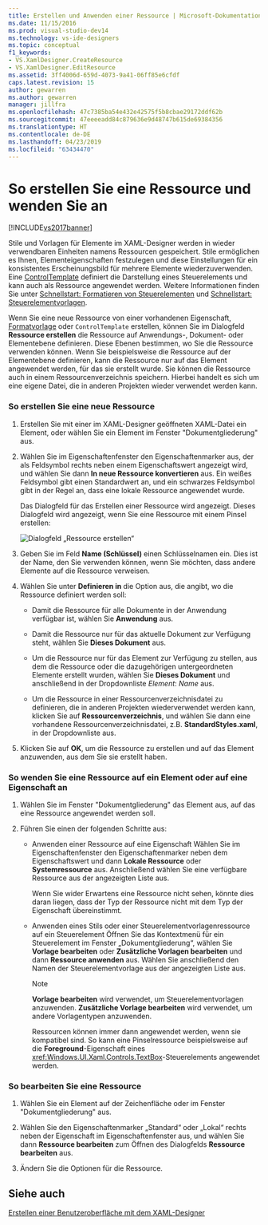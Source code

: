 ```yaml
---
title: Erstellen und Anwenden einer Ressource | Microsoft-Dokumentation
ms.date: 11/15/2016
ms.prod: visual-studio-dev14
ms.technology: vs-ide-designers
ms.topic: conceptual
f1_keywords:
- VS.XamlDesigner.CreateResource
- VS.XamlDesigner.EditResource
ms.assetid: 3ff4006d-659d-4073-9a41-06ff85e6cfdf
caps.latest.revision: 15
author: gewarren
ms.author: gewarren
manager: jillfra
ms.openlocfilehash: 47c7385ba54e432e42575f5b8cbae29172ddf62b
ms.sourcegitcommit: 47eeeeadd84c879636e9d48747b615de69384356
ms.translationtype: HT
ms.contentlocale: de-DE
ms.lasthandoff: 04/23/2019
ms.locfileid: "63434470"
---
```

# <a name="how-to-create-and-apply-a-resource"></a>So erstellen Sie eine Ressource und wenden Sie an
[!INCLUDE[vs2017banner](../includes/vs2017banner.md)]

Stile und Vorlagen für Elemente im XAML-Designer werden in wieder verwendbaren Einheiten namens Ressourcen gespeichert. Stile ermöglichen es Ihnen, Elementeigenschaften festzulegen und diese Einstellungen für ein konsistentes Erscheinungsbild für mehrere Elemente wiederzuverwenden. Eine [ControlTemplate](http://msdn.microsoft.com/library/windows/apps/windows.ui.xaml.controls.controltemplate.aspx) definiert die Darstellung eines Steuerelements und kann auch als Ressource angewendet werden. Weitere Informationen finden Sie unter [Schnellstart: Formatieren von Steuerelementen](http://go.microsoft.com/fwlink/?LinkID=248239) und [Schnellstart: Steuerelementvorlagen](http://go.microsoft.com/fwlink/?LinkID=247982).  
  
 Wenn Sie eine neue Ressource von einer vorhandenen Eigenschaft, [Formatvorlage](http://msdn.microsoft.com/library/windows/apps/windows.ui.xaml.style.aspx) oder `ControlTemplate` erstellen, können Sie im Dialogfeld **Ressource erstellen** die Ressource auf Anwendungs-, Dokument- oder Elementebene definieren. Diese Ebenen bestimmen, wo Sie die Ressource verwenden können. Wenn Sie beispielsweise die Ressource auf der Elementebene definieren, kann die Ressource nur auf das Element angewendet werden, für das sie erstellt wurde. Sie können die Ressource auch in einem Ressourcenverzeichnis speichern. Hierbei handelt es sich um eine eigene Datei, die in anderen Projekten wieder verwendet werden kann.  
  
### <a name="to-create-a-new-resource"></a>So erstellen Sie eine neue Ressource  
  
1. Erstellen Sie mit einer im XAML-Designer geöffneten XAML-Datei ein Element, oder wählen Sie ein Element im Fenster "Dokumentgliederung" aus.  
  
2. Wählen Sie im Eigenschaftenfenster den Eigenschaftenmarker aus, der als Feldsymbol rechts neben einem Eigenschaftswert angezeigt wird, und wählen Sie dann **In neue Ressource konvertieren** aus. Ein weißes Feldsymbol gibt einen Standardwert an, und ein schwarzes Feldsymbol gibt in der Regel an, dass eine lokale Ressource angewendet wurde.  
  
     Das Dialogfeld für das Erstellen einer Ressource wird angezeigt. Dieses Dialogfeld wird angezeigt, wenn Sie eine Ressource mit einem Pinsel erstellen:  
  
     ![Dialogfeld „Ressource erstellen“](../designers/media/xaml-create-resource.png "xaml_create_resource")  
  
3. Geben Sie im Feld **Name (Schlüssel)** einen Schlüsselnamen ein. Dies ist der Name, den Sie verwenden können, wenn Sie möchten, dass andere Elemente auf die Ressource verweisen.  
  
4. Wählen Sie unter **Definieren in** die Option aus, die angibt, wo die Ressource definiert werden soll:  
  
    - Damit die Ressource für alle Dokumente in der Anwendung verfügbar ist, wählen Sie **Anwendung** aus.  
  
    - Damit die Ressource nur für das aktuelle Dokument zur Verfügung steht, wählen Sie **Dieses Dokument** aus.  
  
    - Um die Ressource nur für das Element zur Verfügung zu stellen, aus dem die Ressource oder die dazugehörigen untergeordneten Elemente erstellt wurden, wählen Sie **Dieses Dokument** und anschließend in der Dropdownliste *Element*: *Name* aus.  
  
    - Um die Ressource in einer Ressourcenverzeichnisdatei zu definieren, die in anderen Projekten wiederverwendet werden kann, klicken Sie auf **Ressourcenverzeichnis**, und wählen Sie dann eine vorhandene Ressourcenverzeichnisdatei, z.B. **StandardStyles.xaml**, in der Dropdownliste aus.  
  
5. Klicken Sie auf **OK**, um die Ressource zu erstellen und auf das Element anzuwenden, aus dem Sie sie erstellt haben.  
  
### <a name="to-apply-a-resource-to-an-element-or-property"></a>So wenden Sie eine Ressource auf ein Element oder auf eine Eigenschaft an  
  
1. Wählen Sie im Fenster "Dokumentgliederung" das Element aus, auf das eine Ressource angewendet werden soll.  
  
2. Führen Sie einen der folgenden Schritte aus:  
  
   - Anwenden einer Ressource auf eine Eigenschaft Wählen Sie im Eigenschaftenfenster den Eigenschaftenmarker neben dem Eigenschaftswert und dann **Lokale Ressource** oder **Systemressource** aus. Anschließend wählen Sie eine verfügbare Ressource aus der angezeigten Liste aus.  
  
      Wenn Sie wider Erwartens eine Ressource nicht sehen, könnte dies daran liegen, dass der Typ der Ressource nicht mit dem Typ der Eigenschaft übereinstimmt.  
  
   - Anwenden eines Stils oder einer Steuerelementvorlagenressource auf ein Steuerelement Öffnen Sie das Kontextmenü für ein Steuerelement im Fenster „Dokumentgliederung“, wählen Sie **Vorlage bearbeiten** oder **Zusätzliche Vorlagen bearbeiten** und dann **Ressource anwenden** aus. Wählen Sie anschließend den Namen der Steuerelementvorlage aus der angezeigten Liste aus.  
  
     > [!NOTE]
     > **Vorlage bearbeiten** wird verwendet, um Steuerelementvorlagen anzuwenden. **Zusätzliche Vorlage bearbeiten** wird verwendet, um andere Vorlagentypen anzuwenden.  
  
     Ressourcen können immer dann angewendet werden, wenn sie kompatibel sind. So kann eine Pinselressource beispielsweise auf die **Foreground**-Eigenschaft eines <xref:Windows.UI.Xaml.Controls.TextBox>-Steuerelements angewendet werden.  
  
### <a name="to-edit-a-resource"></a>So bearbeiten Sie eine Ressource  
  
1. Wählen Sie ein Element auf der Zeichenfläche oder im Fenster "Dokumentgliederung" aus.  
  
2. Wählen Sie den Eigenschaftenmarker „Standard“ oder „Lokal“ rechts neben der Eigenschaft im Eigenschaftenfenster aus, und wählen Sie dann **Ressource bearbeiten** zum Öffnen des Dialogfelds **Ressource bearbeiten** aus.  
  
3. Ändern Sie die Optionen für die Ressource.  
  
## <a name="see-also"></a>Siehe auch  
 [Erstellen einer Benutzeroberfläche mit dem XAML-Designer](../designers/creating-a-ui-by-using-xaml-designer-in-visual-studio.md)
